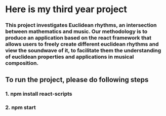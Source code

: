 # Here is my third year project
### This project investigates Euclidean rhythms, an intersection between mathematics and music. Our methodology is to produce an application based on the react framework that allows users to freely create different euclidean rhythms and view the soundwave of it, to facilitate them the understanding of euclidean properties and applications in musical composition.

## To run the project, please do following steps
### 1. npm install react-scripts
### 2. npm start
